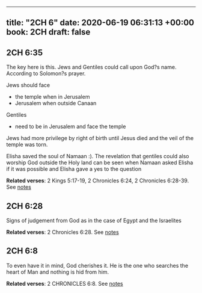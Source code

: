 
---
title: "2CH 6"
date: 2020-06-19 06:31:13 +00:00
book: 2CH
draft: false
---

## 2CH 6:35

The key here is this. Jews and Gentiles could call upon God?s name. According to Solomon?s prayer.

Jews should face 
* the temple when in Jerusalem
* Jerusalem when outside Canaan

Gentiles
* need to be in Jerusalem and face the temple

Jews had more privilege by right of birth until Jesus died and the veil of the temple was torn.

Elisha saved the soul of Namaan :). The revelation that gentiles could also worship God outside the Holy land can be seen when Namaan asked Elisha if it was possible and Elisha gave a yes to the question

**Related verses**: 2 Kings 5:17-19, 2 Chronicles 6:24, 2 Chronicles 6:28-39. See [notes](https://my.bible.com/notes/3455202823540302414)


## 2CH 6:28

Signs of judgement from God as in the case of Egypt and the Israelites

**Related verses**: 2 Chronicles 6:28. See [notes](https://my.bible.com/notes/3455195909632811569)


## 2CH 6:8

To even have it in mind, God cherishes it. He is the one who searches the heart of Man and nothing is hid from him.

**Related verses**: 2 CHRONICLES 6:8. See [notes](https://my.bible.com/notes/2805317400131265502)

